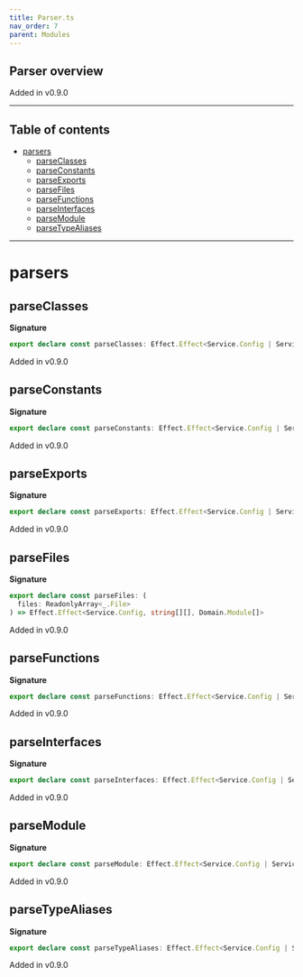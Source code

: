 ```yaml
---
title: Parser.ts
nav_order: 7
parent: Modules
---
```


## Parser overview

Added in v0.9.0

---

<h2 class="text-delta">Table of contents</h2>

- [parsers](#parsers)
  - [parseClasses](#parseclasses)
  - [parseConstants](#parseconstants)
  - [parseExports](#parseexports)
  - [parseFiles](#parsefiles)
  - [parseFunctions](#parsefunctions)
  - [parseInterfaces](#parseinterfaces)
  - [parseModule](#parsemodule)
  - [parseTypeAliases](#parsetypealiases)

---

# parsers

## parseClasses

**Signature**

```ts
export declare const parseClasses: Effect.Effect<Service.Config | Service.Source, string[], Domain.Class[]>
```

Added in v0.9.0

## parseConstants

**Signature**

```ts
export declare const parseConstants: Effect.Effect<Service.Config | Service.Source, string[], Domain.Constant[]>
```

Added in v0.9.0

## parseExports

**Signature**

```ts
export declare const parseExports: Effect.Effect<Service.Config | Service.Source, string[], Domain.Export[]>
```

Added in v0.9.0

## parseFiles

**Signature**

```ts
export declare const parseFiles: (
  files: ReadonlyArray<_.File>
) => Effect.Effect<Service.Config, string[][], Domain.Module[]>
```

Added in v0.9.0

## parseFunctions

**Signature**

```ts
export declare const parseFunctions: Effect.Effect<Service.Config | Service.Source, string[], Domain.Function[]>
```

Added in v0.9.0

## parseInterfaces

**Signature**

```ts
export declare const parseInterfaces: Effect.Effect<Service.Config | Service.Source, string[], Domain.Interface[]>
```

Added in v0.9.0

## parseModule

**Signature**

```ts
export declare const parseModule: Effect.Effect<Service.Config | Service.Source, string[], Domain.Module>
```

Added in v0.9.0

## parseTypeAliases

**Signature**

```ts
export declare const parseTypeAliases: Effect.Effect<Service.Config | Service.Source, string[], Domain.TypeAlias[]>
```

Added in v0.9.0
